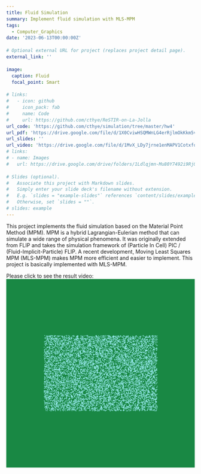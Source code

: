 ```yaml
---
title: Fluid Simulation
summary: Implement fluid simulation with MLS-MPM
tags:
  - Computer_Graphics
date: '2023-06-13T00:00:00Z'

# Optional external URL for project (replaces project detail page).
external_link: ''

image:
  caption: Fluid
  focal_point: Smart

# links:
#   - icon: github
#     icon_pack: fab
#     name: Code
#     url: https://github.com/cthye/ReSTIR-on-La-Jolla
url_code: 'https://github.com/cthye/simulation/tree/master/hw4'
url_pdf: 'https://drive.google.com/file/d/1X0CviwHSQMWnLG4erRjlmOkKkm5v61-k/view?usp=sharing'
url_slides: ''
url_video: 'https://drive.google.com/file/d/1MvX_LDy7jrne1enMAPV1CotxfqmpjGkK/view?usp=sharing'
# links:
# - name: Images
#   url: https://drive.google.com/drive/folders/1Ldlqjmn-Mu80Y7492i9RjOTkFNoU9VAF?usp=sharing

# Slides (optional).
#   Associate this project with Markdown slides.
#   Simply enter your slide deck's filename without extension.
#   E.g. `slides = "example-slides"` references `content/slides/example-slides.md`.
#   Otherwise, set `slides = ""`.
# slides: example
---
```


This project implements the fluid simulation based on the Material Point Method (MPM). MPM is a hybrid Lagrangian-Eulerian method that can simulate a wide range of physical phenomena. It was originally extended from FLIP and takes the simulation framework of (Particle In Cell) PIC / (Fluid-Implicit-Particle) FLIP. A recent development, Moving Least Squares MPM (MLS-MPM) makes MPM more efficient and easier to implement. This project is basically implemented with MLS-MPM.

Please click to see the result video:
[![IMAGE ALT TEXT HERE](000001.png)](https://drive.google.com/file/d/1MvX_LDy7jrne1enMAPV1CotxfqmpjGkK/view?usp=sharing)
